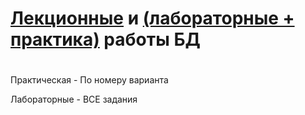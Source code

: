 <h1><a href="https://github.com/Lesyalys/Study/tree/main/course%202/%D0%91%D0%94/%D0%9B%D0%B5%D0%BA%D1%86%D0%B8%D0%B8_%D0%91%D0%94/1_%D0%9B%D0%B5%D0%BA%D1%86%D0%B8%D1%8F">Лекционные</a> и <a href="https://github.com/Lesyalys/Study/tree/main/course%202/%D0%91%D0%94/%D0%9F%D1%80%D0%B0%D0%BA%D1%82%D0%B8%D0%BA%D0%B0_%D0%91%D0%94">(лабораторные + практика)</a> работы БД</h1>
<h1></h1>
<p>Практическая - По номеру варианта</p>
<p>Лабораторные - ВСЕ задания</p>